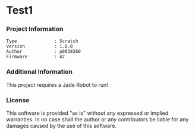 Test1
================



### Project Information
```
Type              : Scratch
Version           : 1.0.0
Author            : p0038260
Firmware          : 42
```

### Additional Information
This project requires a Jade Robot to run!

### License
This software is provided "as is" without any expressed or implied warranties.  In no case shall the author or any contributors be liable for any damages caused by the use of this software.

